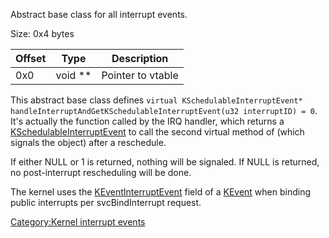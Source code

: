 Abstract base class for all interrupt events.

Size: 0x4 bytes

| Offset | Type      | Description       |
|--------|-----------|-------------------|
| 0x0    | void \*\* | Pointer to vtable |

This abstract base class defines
`virtual KSchedulableInterruptEvent* handleInterruptAndGetKSchedulableInterruptEvent(u32 interruptID) = 0`.
It's actually the function called by the IRQ handler, which returns a
[KSchedulableInterruptEvent](KSchedulableInterruptEvent "wikilink") to
call the second virtual method of (which signals the object) after a
reschedule.

If either NULL or 1 is returned, nothing will be signaled. If NULL is
returned, no post-interrupt rescheduling will be done.

The kernel uses the
[KEventInterruptEvent](KUserBindableInterruptEvent "wikilink") field of
a [KEvent](KEvent "wikilink") when binding public interrupts per
svcBindInterrupt request.

[Category:Kernel interrupt
events](Category:Kernel_interrupt_events "wikilink")